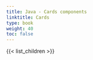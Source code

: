 ```yaml
---
title: Java - Cards components
linktitle: Cards
type: book
weight: 40
toc: false
---
```


{{< list_children >}}